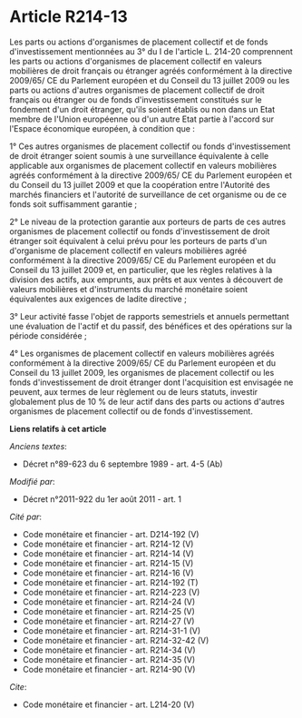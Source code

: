 # Article R214-13

Les parts ou actions d'organismes de placement collectif et de fonds d'investissement mentionnées au 3° du I de l'article L.
214-20 comprennent les parts ou actions d'organismes de placement collectif en valeurs mobilières de droit français ou
étranger agréés conformément à la directive 2009/65/ CE du Parlement européen et du Conseil du 13 juillet 2009 ou les parts
ou actions d'autres organismes de placement collectif de droit français ou étranger ou de fonds d'investissement constitués
sur le fondement d'un droit étranger, qu'ils soient établis ou non dans un Etat membre de l'Union européenne ou d'un autre
Etat partie à l'accord sur l'Espace économique européen, à condition que : 

1° Ces autres organismes de placement collectif ou fonds d'investissement de droit étranger soient soumis à une surveillance
équivalente à celle applicable aux organismes de placement collectif en valeurs mobilières agréés conformément à la directive
2009/65/ CE du Parlement européen et du Conseil du 13 juillet 2009 et que la coopération entre l'Autorité des marchés
financiers et l'autorité de surveillance de cet organisme ou de ce fonds soit suffisamment garantie ; 

2° Le niveau de la protection garantie aux porteurs de parts de ces autres organismes de placement collectif ou fonds
d'investissement de droit étranger soit équivalent à celui prévu pour les porteurs de parts d'un d'organisme de placement
collectif en valeurs mobilières agréé conformément à la directive 2009/65/ CE du Parlement européen et du Conseil du 13
juillet 2009 et, en particulier, que les règles relatives à la division des actifs, aux emprunts, aux prêts et aux ventes à
découvert de valeurs mobilières et d'instruments du marché monétaire soient équivalentes aux exigences de ladite directive ; 

3° Leur activité fasse l'objet de rapports semestriels et annuels permettant une évaluation de l'actif et du passif, des
bénéfices et des opérations sur la période considérée ; 

4° Les organismes de placement collectif en valeurs mobilières agréés conformément à la directive 2009/65/ CE du Parlement
européen et du Conseil du 13 juillet 2009, les organismes de placement collectif ou les fonds d'investissement de droit
étranger dont l'acquisition est envisagée ne peuvent, aux termes de leur règlement ou de leurs statuts, investir globalement
plus de 10 % de leur actif dans des parts ou actions d'autres organismes de placement collectif ou de fonds d'investissement.

**Liens relatifs à cet article**

_Anciens textes_:

  - Décret n°89-623 du 6 septembre 1989 - art. 4-5 (Ab)

_Modifié par_:

  - Décret n°2011-922 du 1er août 2011 - art. 1

_Cité par_:

  - Code monétaire et financier - art. D214-192 (V)
  - Code monétaire et financier - art. R214-12 (V)
  - Code monétaire et financier - art. R214-14 (V)
  - Code monétaire et financier - art. R214-15 (V)
  - Code monétaire et financier - art. R214-16 (V)
  - Code monétaire et financier - art. R214-192 (T)
  - Code monétaire et financier - art. R214-223 (V)
  - Code monétaire et financier - art. R214-24 (V)
  - Code monétaire et financier - art. R214-25 (V)
  - Code monétaire et financier - art. R214-27 (V)
  - Code monétaire et financier - art. R214-31-1 (V)
  - Code monétaire et financier - art. R214-32-42 (V)
  - Code monétaire et financier - art. R214-34 (V)
  - Code monétaire et financier - art. R214-35 (V)
  - Code monétaire et financier - art. R214-90 (V)

_Cite_:

  - Code monétaire et financier - art. L214-20 (V)

